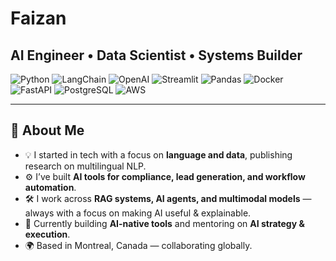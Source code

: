 # Faizan 
**AI Engineer • Data Scientist • Systems Builder**  
---
![Python](https://img.shields.io/badge/Python-3776AB?style=for-the-badge&logo=python&logoColor=white)
![LangChain](https://img.shields.io/badge/LangChain-000000?style=for-the-badge&logo=chainlink&logoColor=white)
![OpenAI](https://img.shields.io/badge/OpenAI-412991?style=for-the-badge&logo=openai&logoColor=white)
![Streamlit](https://img.shields.io/badge/Streamlit-FF4B4B?style=for-the-badge&logo=streamlit&logoColor=white)
![Pandas](https://img.shields.io/badge/Pandas-150458?style=for-the-badge&logo=pandas&logoColor=white)
![Docker](https://img.shields.io/badge/Docker-2496ED?style=for-the-badge&logo=docker&logoColor=white)
![FastAPI](https://img.shields.io/badge/FastAPI-009688?style=for-the-badge&logo=fastapi&logoColor=white)
![PostgreSQL](https://img.shields.io/badge/PostgreSQL-4169E1?style=for-the-badge&logo=postgresql&logoColor=white)
![AWS](https://img.shields.io/badge/AWS-FF9900?style=for-the-badge&logo=amazonaws&logoColor=white)

---

## 📌 About Me
- 💡 I started in tech with a focus on **language and data**, publishing research on multilingual NLP.  
- ⚙️ I’ve built **AI tools for compliance, lead generation, and workflow automation**.  
- 🛠 I work across **RAG systems, AI agents, and multimodal models** — always with a focus on making AI useful & explainable.  
- 🌱 Currently building **AI-native tools** and mentoring on **AI strategy & execution**.  
- 🌍 Based in Montreal, Canada — collaborating globally.  
